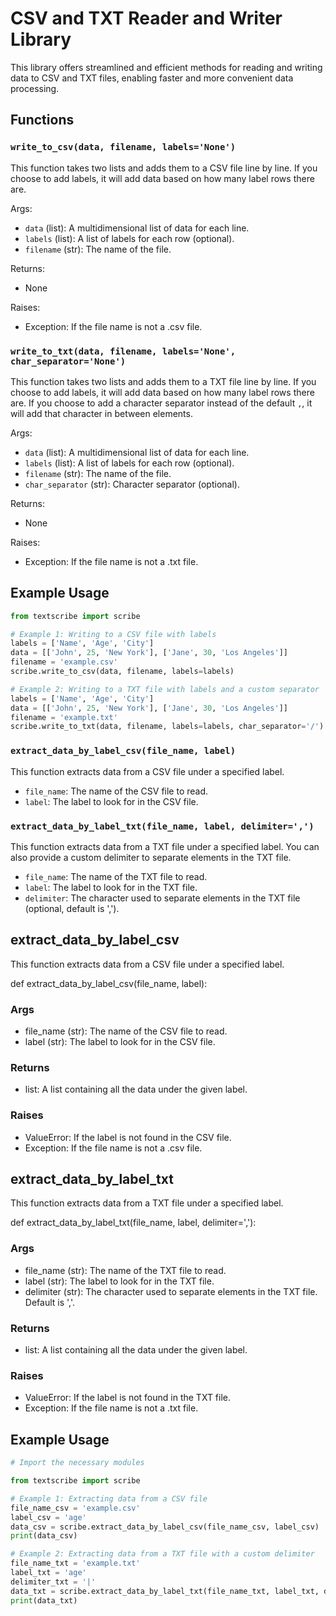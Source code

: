 # CSV and TXT Reader and Writer Library

This library offers streamlined and efficient methods for reading and writing data to CSV and TXT files, enabling faster and more convenient data processing.

## Functions

### `write_to_csv(data, filename, labels='None')`

This function takes two lists and adds them to a CSV file line by line. If you choose to add labels, it will add data based on how many label rows there are.

Args:
- `data` (list): A multidimensional list of data for each line.
- `labels` (list): A list of labels for each row (optional).
- `filename` (str): The name of the file.

Returns:
- None

Raises:
- Exception: If the file name is not a .csv file.

### `write_to_txt(data, filename, labels='None', char_separator='None')`

This function takes two lists and adds them to a TXT file line by line. If you choose to add labels, it will add data based on how many label rows there are. If you choose to add a character separator instead of the default `,`, it will add that character in between elements.

Args:
- `data` (list): A multidimensional list of data for each line.
- `labels` (list): A list of labels for each row (optional).
- `filename` (str): The name of the file.
- `char_separator` (str): Character separator (optional).

Returns:
- None

Raises:
- Exception: If the file name is not a .txt file.

## Example Usage

```python
from textscribe import scribe

# Example 1: Writing to a CSV file with labels
labels = ['Name', 'Age', 'City']
data = [['John', 25, 'New York'], ['Jane', 30, 'Los Angeles']]
filename = 'example.csv'
scribe.write_to_csv(data, filename, labels=labels)

# Example 2: Writing to a TXT file with labels and a custom separator
labels = ['Name', 'Age', 'City']
data = [['John', 25, 'New York'], ['Jane', 30, 'Los Angeles']]
filename = 'example.txt'
scribe.write_to_txt(data, filename, labels=labels, char_separator='/')
```
### `extract_data_by_label_csv(file_name, label)`

This function extracts data from a CSV file under a specified label.

- `file_name`: The name of the CSV file to read.
- `label`: The label to look for in the CSV file.

### `extract_data_by_label_txt(file_name, label, delimiter=',')`

This function extracts data from a TXT file under a specified label. You can also provide a custom delimiter to separate elements in the TXT file.

- `file_name`: The name of the TXT file to read.
- `label`: The label to look for in the TXT file.
- `delimiter`: The character used to separate elements in the TXT file (optional, default is ',').

## extract_data_by_label_csv

This function extracts data from a CSV file under a specified label.

def extract_data_by_label_csv(file_name, label):


### Args

- file_name (str): The name of the CSV file to read.
- label (str): The label to look for in the CSV file.

### Returns

- list: A list containing all the data under the given label.

### Raises

- ValueError: If the label is not found in the CSV file.
- Exception: If the file name is not a .csv file.

## extract_data_by_label_txt

This function extracts data from a TXT file under a specified label.

def extract_data_by_label_txt(file_name, label, delimiter=','):


### Args

- file_name (str): The name of the TXT file to read.
- label (str): The label to look for in the TXT file.
- delimiter (str): The character used to separate elements in the TXT file. Default is ','.

### Returns

- list: A list containing all the data under the given label.

### Raises

- ValueError: If the label is not found in the TXT file.
- Exception: If the file name is not a .txt file.

## Example Usage

```python
# Import the necessary modules

from textscribe import scribe

# Example 1: Extracting data from a CSV file
file_name_csv = 'example.csv'
label_csv = 'age'
data_csv = scribe.extract_data_by_label_csv(file_name_csv, label_csv)
print(data_csv)

# Example 2: Extracting data from a TXT file with a custom delimiter
file_name_txt = 'example.txt'
label_txt = 'age'
delimiter_txt = '|'
data_txt = scribe.extract_data_by_label_txt(file_name_txt, label_txt, delimiter_txt)
print(data_txt)
```
